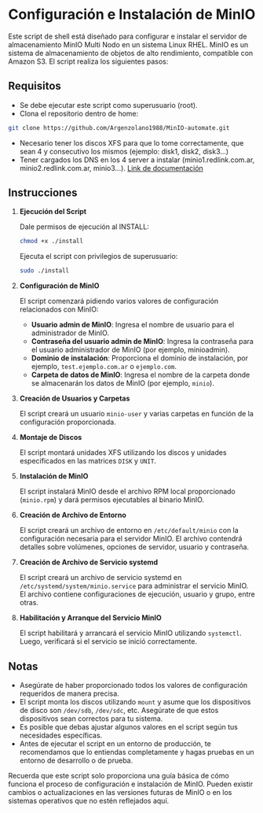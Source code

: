 Configuración e Instalación de MinIO
====================================

Este script de shell está diseñado para configurar e instalar el servidor de almacenamiento MinIO Multi Nodo en un sistema Linux RHEL. MinIO es un sistema de almacenamiento de objetos de alto rendimiento, compatible con Amazon S3. El script realiza los siguientes pasos:

Requisitos
----------

*   Se debe ejecutar este script como superusuario (root).
*   Clona el repositorio dentro de home: 
```bash
git clone https://github.com/Argenzolano1988/MinIO-automate.git
```
*   Necesario tener los discos XFS para que lo tome correctamente, que sean 4 y consecutivo los mismos (ejemplo: disk1, disk2, disk3...)
*   Tener cargados los DNS en los 4 server a instalar (minio1.redlink.com.ar, minio2.redlink.com.ar, minio3...). [Link de documentación](https://min.io/docs/minio/linux/operations/install-deploy-manage/deploy-minio-multi-node-multi-drive.html)

Instrucciones
-------------

1.  **Ejecución del Script**
    
    Dale permisos de ejecución al INSTALL:

    ```bash
    chmod +x ./install
    ```

    Ejecuta el script con privilegios de superusuario:
    
    ```bash
    sudo ./install
    ```
    
2.  **Configuración de MinIO**
    
    El script comenzará pidiendo varios valores de configuración relacionados con MinIO:
    
    *   **Usuario admin de MinIO**: Ingresa el nombre de usuario para el administrador de MinIO.
    *   **Contraseña del usuario admin de MinIO**: Ingresa la contraseña para el usuario administrador de MinIO (por ejemplo, minioadmin).
    *   **Dominio de instalación**: Proporciona el dominio de instalación, por ejemplo, `test.ejemplo.com.ar` o `ejemplo.com`.
    *   **Carpeta de datos de MinIO**: Ingresa el nombre de la carpeta donde se almacenarán los datos de MinIO (por ejemplo, `minio`).
3.  **Creación de Usuarios y Carpetas**
    
    El script creará un usuario `minio-user` y varias carpetas en función de la configuración proporcionada.
    
4.  **Montaje de Discos**
    
    El script montará unidades XFS utilizando los discos y unidades especificados en las matrices `DISK` y `UNIT`.
    
5.  **Instalación de MinIO**
    
    El script instalará MinIO desde el archivo RPM local proporcionado (`minio.rpm`) y dará permisos ejecutables al binario MinIO.
    
6.  **Creación de Archivo de Entorno**
    
    El script creará un archivo de entorno en `/etc/default/minio` con la configuración necesaria para el servidor MinIO. El archivo contendrá detalles sobre volúmenes, opciones de servidor, usuario y contraseña.
    
7.  **Creación de Archivo de Servicio systemd**
    
    El script creará un archivo de servicio systemd en `/etc/systemd/system/minio.service` para administrar el servicio MinIO. El archivo contiene configuraciones de ejecución, usuario y grupo, entre otras.
    
8.  **Habilitación y Arranque del Servicio MinIO**
    
    El script habilitará y arrancará el servicio MinIO utilizando `systemctl`. Luego, verificará si el servicio se inició correctamente.
    

Notas
-----

*   Asegúrate de haber proporcionado todos los valores de configuración requeridos de manera precisa.
*   El script monta los discos utilizando `mount` y asume que los dispositivos de disco son `/dev/sdb`, `/dev/sdc`, etc. Asegúrate de que estos dispositivos sean correctos para tu sistema.
*   Es posible que debas ajustar algunos valores en el script según tus necesidades específicas.
*   Antes de ejecutar el script en un entorno de producción, te recomendamos que lo entiendas completamente y hagas pruebas en un entorno de desarrollo o de prueba.

Recuerda que este script solo proporciona una guía básica de cómo funciona el proceso de configuración e instalación de MinIO. Pueden existir cambios o actualizaciones en las versiones futuras de MinIO o en los sistemas operativos que no estén reflejados aquí. 
